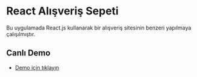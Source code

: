 # React Alışveriş Sepeti

Bu uygulamada React.js kullanarak bir alışveriş sitesinin benzeri yapılmaya çalışılmıştır.



## Canlı Demo
- [Demo için tıklayın]([https://cripto-currency-murat-candan.netlify.app](https://shopping-react-basket.netlify.app/)/)
